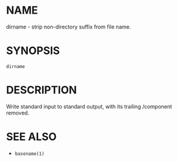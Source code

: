 # NAME
dirname - strip non-directory suffix from file name.

# SYNOPSIS

    dirname

# DESCRIPTION
Write standard input to standard output, with its trailing /component removed.

# SEE ALSO
- `basename(1)`

